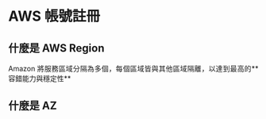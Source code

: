 # AWS 帳號註冊      

## 什麼是 AWS Region  
<div style="text-align: justify;">    
Amazon 將服務區域分隔為多個，每個區域皆與其他區域隔離，以達到最高的**容錯能力與穩定性**
</div>



## 什麼是 AZ